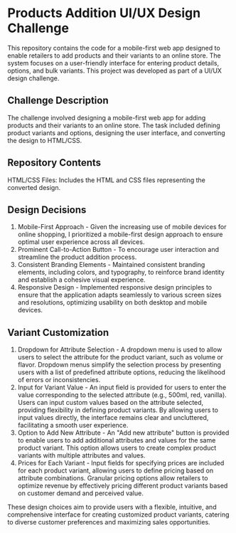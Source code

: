 # Products Addition UI/UX Design Challenge
This repository contains the code for a mobile-first web app designed to enable retailers to add products and their variants to an online store. The system focuses on a user-friendly interface for entering product details, options, and bulk variants. This project was developed as part of a UI/UX design challenge.

## Challenge Description
The challenge involved designing a mobile-first web app for adding products and their variants to an online store. The task included defining product variants and options, designing the user interface, and converting the design to HTML/CSS.

## Repository Contents
HTML/CSS Files: Includes the HTML and CSS files representing the converted design.

## Design Decisions
1. Mobile-First Approach - Given the increasing use of mobile devices for online shopping, I prioritized a mobile-first design approach to ensure optimal user experience across all devices.
2. Prominent Call-to-Action Button - To encourage user interaction and streamline the product addition process.
3. Consistent Branding Elements - Maintained consistent branding elements, including colors, and typography, to reinforce brand identity and establish a cohesive visual experience.
4. Responsive Design - Implemented responsive design principles to ensure that the application adapts seamlessly to various screen sizes and resolutions, optimizing usability on both desktop and mobile devices.

## Variant Customization
1. Dropdown for Attribute Selection - A dropdown menu is used to allow users to select the attribute for the product variant, such as volume or flavor. Dropdown menus simplify the selection process by presenting users with a list of predefined attribute options, reducing the likelihood of errors or inconsistencies.
2. Input for Variant Value - An input field is provided for users to enter the value corresponding to the selected attribute (e.g., 500ml, red, vanilla). Users can input custom values based on the attribute selected, providing flexibility in defining product variants. By allowing users to input values directly, the interface remains clear and uncluttered, facilitating a smooth user experience.
3. Option to Add New Attribute - An "Add new attribute" button is provided to enable users to add additional attributes and values for the same product variant. This option allows users to create complex product variants with multiple attributes and values.
4. Prices for Each Variant - Input fields for specifying prices are included for each product variant, allowing users to define pricing based on attribute combinations. Granular pricing options allow retailers to optimize revenue by effectively pricing different product variants based on customer demand and perceived value.

These design choices aim to provide users with a flexible, intuitive, and comprehensive interface for creating customized product variants, catering to diverse customer preferences and maximizing sales opportunities.